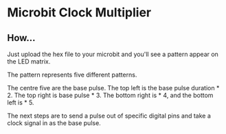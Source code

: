 # Microbit Clock Multiplier

## How…

Just upload the hex file to your microbit and you'll see a pattern appear on the LED matrix. 

The pattern represents five different patterns.

The centre five are the base pulse. The top left is the base pulse duration * 2. The top right is base pulse * 3. The bottom right is * 4, and the bottom left is * 5.

The next steps are to send a pulse out of specific digital pins and take a clock signal in as the base pulse.
